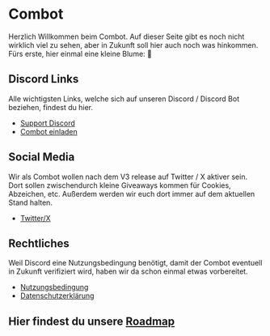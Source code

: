 # Combot
Herzlich Willkommen beim Combot. Auf dieser Seite gibt es noch nicht wirklich viel zu sehen, aber in Zukunft soll hier auch noch was hinkommen. Fürs erste, hier einmal eine kleine Blume: 🌹

## Discord Links
Alle wichtigsten Links, welche sich auf unseren Discord / Discord Bot beziehen, findest du hier.

- [Support Discord](https://go.joschy.dev/cdiscord)
- [Combot einladen](https://go.joschy.dev/cinvite)

## Social Media
Wir als Combot wollen nach dem V3 release auf Twitter / X aktiver sein. Dort sollen zwischendurch kleine Giveaways kommen für Cookies, Abzeichen, etc. Außerdem werden wir euch dort immer auf dem aktuellen Stand halten.

- [Twitter/X](https://go.joschy.dev/ctwitter)

## Rechtliches
Weil Discord eine Nutzungsbedingung benötigt, damit der Combot eventuell in Zukunft verifiziert wird, haben wir da schon einmal etwas vorbereitet.

- [Nutzungsbedingung](rechtliches/tos.md)
- [Datenschutzerklärung](rechtliches/privacy.md)

## Hier findest du unsere [Roadmap](https://github.com/orgs/combotdev/projects/1)
